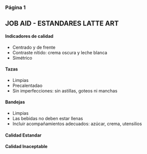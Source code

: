 ### Página 1
## JOB AID - ESTANDARES LATTE ART

#### Indicadores de calidad
- Centrado y de frente
- Contraste nítido: crema oscura y leche blanca
- Simétrico

#### Tazas
- Limpias
- Precalentadao
- Sin imperfecciones: sin astillas, goteos ni manchas

#### Bandejas
- Limpias
- Las bebidas no deben estar llenas
- Incluir acompañamientos adecuados: azúcar, crema, utensilios

#### Calidad Estandar

#### Calidad Inaceptable